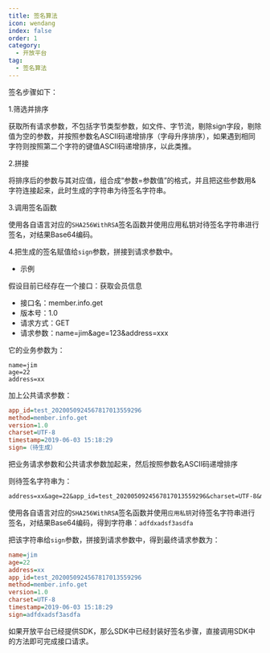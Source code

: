 ```yaml
---
title: 签名算法
icon: wendang
index: false
order: 1
category:
  - 开放平台
tag:
  - 签名算法
---
```


签名步骤如下：

1.筛选并排序

获取所有请求参数，不包括字节类型参数，如文件、字节流，剔除sign字段，剔除值为空的参数，并按照参数名ASCII码递增排序（字母升序排序），如果遇到相同字符则按照第二个字符的键值ASCII码递增排序，以此类推。

2.拼接

将排序后的参数与其对应值，组合成“参数=参数值”的格式，并且把这些参数用&字符连接起来，此时生成的字符串为待签名字符串。

3.调用签名函数

使用各自语言对应的`SHA256WithRSA`签名函数并使用应用私钥对待签名字符串进行签名，对结果Base64编码。

4.把生成的签名赋值给`sign`参数，拼接到请求参数中。

- 示例

假设目前已经存在一个接口：获取会员信息

- 接口名：member.info.get
- 版本号：1.0
- 请求方式：GET
- 请求参数：name=jim&age=123&address=xxx

它的业务参数为：

```abnf
name=jim
age=22
address=xx
```

加上公共请求参数：

```ini
app_id=test_2020050924567817013559296
method=member.info.get
version=1.0
charset=UTF-8
timestamp=2019-06-03 15:18:29
sign=（待生成）
```

把业务请求参数和公共请求参数加起来，然后按照参数名ASCII码递增排序

则待签名字符串为：

```apache
address=xx&age=22&app_id=test_2020050924567817013559296&charset=UTF-8&method=member.info.get&name=jim&timestamp=2020-06-03 15:23:30&version=1.0
```

使用各自语言对应的`SHA256WithRSA`签名函数并使用`应用私钥`对待签名字符串进行签名，对结果Base64编码，得到字符串：`adfdxadsf3asdfa`

把该字符串给`sign`参数，拼接到请求参数中，得到最终请求参数为：

```ini
name=jim
age=22
address=xx
app_id=test_2020050924567817013559296
method=member.info.get
version=1.0
charset=UTF-8
timestamp=2019-06-03 15:18:29
sign=adfdxadsf3asdfa
```

如果开放平台已经提供SDK，那么SDK中已经封装好签名步骤，直接调用SDK中的方法即可完成接口请求。
